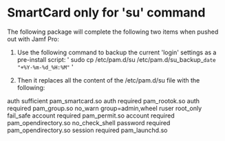# SmartCard only for 'su' command

The following package will complete the following two items when pushed out with Jamf Pro:

1. Use the following command to backup the current 'login' settings as a pre-install script:
' sudo cp /etc/pam.d/su /etc/pam.d/su_backup_`date "+%Y-%m-%d_%H:%M"` '

2. Then it replaces all the content of the /etc/pam.d/su file with the following:

auth        sufficient    pam_smartcard.so
auth        required      pam_rootok.so
auth        required      pam_group.so no_warn group=admin,wheel ruser root_only fail_safe
account     required      pam_permit.so
account     required      pam_opendirectory.so no_check_shell
password    required      pam_opendirectory.so
session     required      pam_launchd.so
